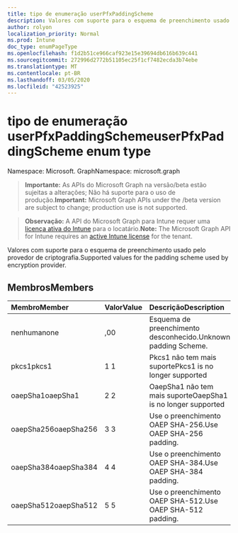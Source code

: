 ```yaml
---
title: tipo de enumeração userPfxPaddingScheme
description: Valores com suporte para o esquema de preenchimento usado pelo provedor de criptografia.
author: rolyon
localization_priority: Normal
ms.prod: Intune
doc_type: enumPageType
ms.openlocfilehash: f1d2b51ce966caf923e15e39694db616b639c441
ms.sourcegitcommit: 272996d2772b51105ec25f1cf7482ecda3b74ebe
ms.translationtype: MT
ms.contentlocale: pt-BR
ms.lasthandoff: 03/05/2020
ms.locfileid: "42523925"
---
```

# <a name="userpfxpaddingscheme-enum-type"></a><span data-ttu-id="809db-103">tipo de enumeração userPfxPaddingScheme</span><span class="sxs-lookup"><span data-stu-id="809db-103">userPfxPaddingScheme enum type</span></span>

<span data-ttu-id="809db-104">Namespace: Microsoft. Graph</span><span class="sxs-lookup"><span data-stu-id="809db-104">Namespace: microsoft.graph</span></span>

> <span data-ttu-id="809db-105">**Importante:** As APIs do Microsoft Graph na versão/beta estão sujeitas a alterações; Não há suporte para o uso de produção.</span><span class="sxs-lookup"><span data-stu-id="809db-105">**Important:** Microsoft Graph APIs under the /beta version are subject to change; production use is not supported.</span></span>

> <span data-ttu-id="809db-106">**Observação:** A API do Microsoft Graph para Intune requer uma [licença ativa do Intune](https://go.microsoft.com/fwlink/?linkid=839381) para o locatário.</span><span class="sxs-lookup"><span data-stu-id="809db-106">**Note:** The Microsoft Graph API for Intune requires an [active Intune license](https://go.microsoft.com/fwlink/?linkid=839381) for the tenant.</span></span>

<span data-ttu-id="809db-107">Valores com suporte para o esquema de preenchimento usado pelo provedor de criptografia.</span><span class="sxs-lookup"><span data-stu-id="809db-107">Supported values for the padding scheme used by encryption provider.</span></span>

## <a name="members"></a><span data-ttu-id="809db-108">Membros</span><span class="sxs-lookup"><span data-stu-id="809db-108">Members</span></span>
|<span data-ttu-id="809db-109">Membro</span><span class="sxs-lookup"><span data-stu-id="809db-109">Member</span></span>|<span data-ttu-id="809db-110">Valor</span><span class="sxs-lookup"><span data-stu-id="809db-110">Value</span></span>|<span data-ttu-id="809db-111">Descrição</span><span class="sxs-lookup"><span data-stu-id="809db-111">Description</span></span>|
|:---|:---|:---|
|<span data-ttu-id="809db-112">nenhuma</span><span class="sxs-lookup"><span data-stu-id="809db-112">none</span></span>|<span data-ttu-id="809db-113">,0</span><span class="sxs-lookup"><span data-stu-id="809db-113">0</span></span>|<span data-ttu-id="809db-114">Esquema de preenchimento desconhecido.</span><span class="sxs-lookup"><span data-stu-id="809db-114">Unknown padding Scheme.</span></span>|
|<span data-ttu-id="809db-115">pkcs1</span><span class="sxs-lookup"><span data-stu-id="809db-115">pkcs1</span></span>|<span data-ttu-id="809db-116">1 </span><span class="sxs-lookup"><span data-stu-id="809db-116">1</span></span>|<span data-ttu-id="809db-117">Pkcs1 não tem mais suporte</span><span class="sxs-lookup"><span data-stu-id="809db-117">Pkcs1 is no longer supported</span></span>|
|<span data-ttu-id="809db-118">oaepSha1</span><span class="sxs-lookup"><span data-stu-id="809db-118">oaepSha1</span></span>|<span data-ttu-id="809db-119">2 </span><span class="sxs-lookup"><span data-stu-id="809db-119">2</span></span>|<span data-ttu-id="809db-120">OaepSha1 não tem mais suporte</span><span class="sxs-lookup"><span data-stu-id="809db-120">OaepSha1 is no longer supported</span></span>|
|<span data-ttu-id="809db-121">oaepSha256</span><span class="sxs-lookup"><span data-stu-id="809db-121">oaepSha256</span></span>|<span data-ttu-id="809db-122">3 </span><span class="sxs-lookup"><span data-stu-id="809db-122">3</span></span>|<span data-ttu-id="809db-123">Use o preenchimento OAEP SHA-256.</span><span class="sxs-lookup"><span data-stu-id="809db-123">Use OAEP SHA-256 padding.</span></span>|
|<span data-ttu-id="809db-124">oaepSha384</span><span class="sxs-lookup"><span data-stu-id="809db-124">oaepSha384</span></span>|<span data-ttu-id="809db-125">4 </span><span class="sxs-lookup"><span data-stu-id="809db-125">4</span></span>|<span data-ttu-id="809db-126">Use o preenchimento OAEP SHA-384.</span><span class="sxs-lookup"><span data-stu-id="809db-126">Use OAEP SHA-384 padding.</span></span>|
|<span data-ttu-id="809db-127">oaepSha512</span><span class="sxs-lookup"><span data-stu-id="809db-127">oaepSha512</span></span>|<span data-ttu-id="809db-128">5 </span><span class="sxs-lookup"><span data-stu-id="809db-128">5</span></span>|<span data-ttu-id="809db-129">Use o preenchimento OAEP SHA-512.</span><span class="sxs-lookup"><span data-stu-id="809db-129">Use OAEP SHA-512 padding.</span></span>|



